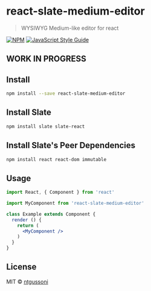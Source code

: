 # react-slate-medium-editor

> WYSIWYG Medium-like editor for react

[![NPM](https://img.shields.io/npm/v/react-slate-medium-editor.svg)](https://www.npmjs.com/package/react-slate-medium-editor) [![JavaScript Style Guide](https://img.shields.io/badge/code_style-standard-brightgreen.svg)](https://standardjs.com)


## WORK IN PROGRESS



## Install

```bash
npm install --save react-slate-medium-editor
```

## Install Slate

```bash
npm install slate slate-react
```

## Install Slate's Peer Dependencies
```bash
npm install react react-dom immutable

```

## Usage

```jsx
import React, { Component } from 'react'

import MyComponent from 'react-slate-medium-editor'

class Example extends Component {
  render () {
    return (
      <MyComponent />
    )
  }
}
```

## License

MIT © [ntgussoni](https://github.com/ntgussoni)
